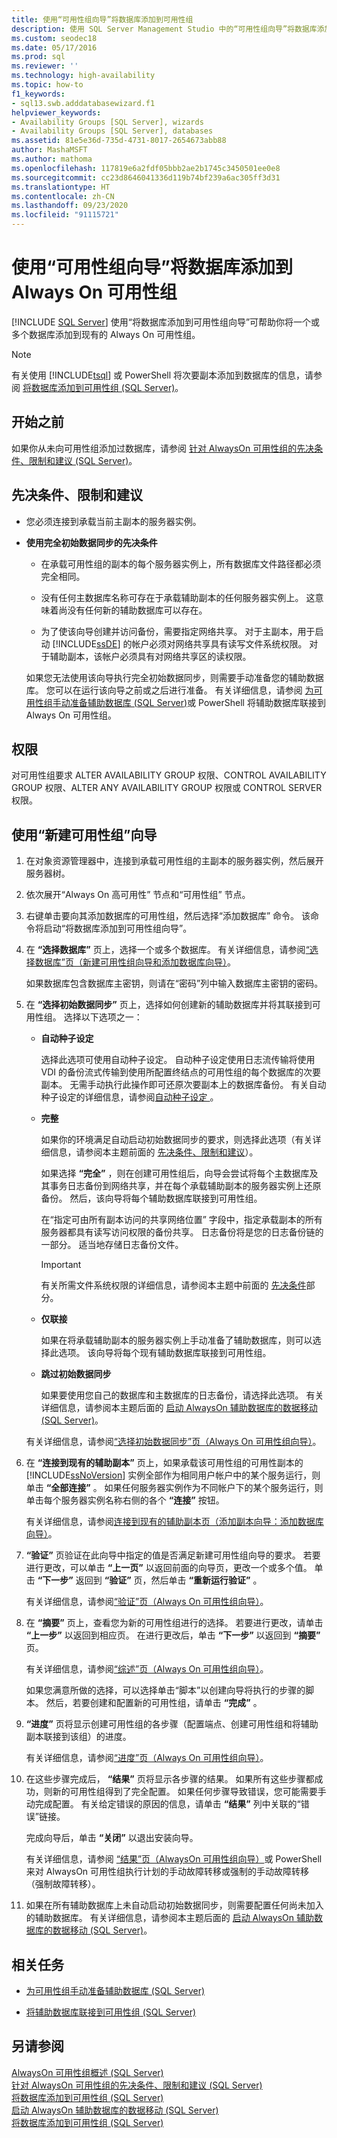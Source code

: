 ```yaml
---
title: 使用“可用性组向导”将数据库添加到可用性组
description: 使用 SQL Server Management Studio 中的“可用性组向导”将数据库添加到 Always On 可用性组。
ms.custom: seodec18
ms.date: 05/17/2016
ms.prod: sql
ms.reviewer: ''
ms.technology: high-availability
ms.topic: how-to
f1_keywords:
- sql13.swb.adddatabasewizard.f1
helpviewer_keywords:
- Availability Groups [SQL Server], wizards
- Availability Groups [SQL Server], databases
ms.assetid: 81e5e36d-735d-4731-8017-2654673abb88
author: MashaMSFT
ms.author: mathoma
ms.openlocfilehash: 117819e6a2fdf05bbb2ae2b1745c3450501ee0e8
ms.sourcegitcommit: cc23d8646041336d119b74bf239a6ac305ff3d31
ms.translationtype: HT
ms.contentlocale: zh-CN
ms.lasthandoff: 09/23/2020
ms.locfileid: "91115721"
---
```

# <a name="add-a-database-to-an-always-on-availability-group-with-the-availability-group-wizard"></a>使用“可用性组向导”将数据库添加到 Always On 可用性组
[!INCLUDE [SQL Server](../../../includes/applies-to-version/sqlserver.md)]
  使用“将数据库添加到可用性组向导”可帮助你将一个或多个数据库添加到现有的 Always On 可用性组。  
  
> [!NOTE]  
>  有关使用 [!INCLUDE[tsql](../../../includes/tsql-md.md)] 或 PowerShell 将次要副本添加到数据库的信息，请参阅 [将数据库添加到可用性组 (SQL Server)](../../../database-engine/availability-groups/windows/availability-group-add-a-database.md)。  
  

  
##  <a name="before-you-begin"></a><a name="BeforeYouBegin"></a> 开始之前  
 如果你从未向可用性组添加过数据库，请参阅 [针对 AlwaysOn 可用性组的先决条件、限制和建议 (SQL Server)](../../../database-engine/availability-groups/windows/prereqs-restrictions-recommendations-always-on-availability.md)。  
  
##  <a name="prerequisites-restrictions-and-recommendations"></a><a name="Prerequisites"></a> 先决条件、限制和建议  
  
-   您必须连接到承载当前主副本的服务器实例。  
  
-   **使用完全初始数据同步的先决条件**  
  
    -   在承载可用性组的副本的每个服务器实例上，所有数据库文件路径都必须完全相同。  
  
    -   没有任何主数据库名称可存在于承载辅助副本的任何服务器实例上。 这意味着尚没有任何新的辅助数据库可以存在。  
  
    -   为了使该向导创建并访问备份，需要指定网络共享。 对于主副本，用于启动 [!INCLUDE[ssDE](../../../includes/ssde-md.md)] 的帐户必须对网络共享具有读写文件系统权限。 对于辅助副本，该帐户必须具有对网络共享区的读权限。  
  
     如果您无法使用该向导执行完全初始数据同步，则需要手动准备您的辅助数据库。 您可以在运行该向导之前或之后进行准备。 有关详细信息，请参阅 [为可用性组手动准备辅助数据库 (SQL Server)](../../../database-engine/availability-groups/windows/manually-prepare-a-secondary-database-for-an-availability-group-sql-server.md)或 PowerShell 将辅助数据库联接到 Always On 可用性组。  
  
  
##  <a name="permissions"></a><a name="Permissions"></a> 权限  
 对可用性组要求 ALTER AVAILABILITY GROUP 权限、CONTROL AVAILABILITY GROUP 权限、ALTER ANY AVAILABILITY GROUP 权限或 CONTROL SERVER 权限。  
  
##  <a name="use-the-new-availability-group-wizard"></a>使用“新建可用性组”向导
  
1.  在对象资源管理器中，连接到承载可用性组的主副本的服务器实例，然后展开服务器树。  
  
2.  依次展开“Always On 高可用性”  节点和“可用性组”  节点。  
  
3.  右键单击要向其添加数据库的可用性组，然后选择“添加数据库”  命令。 该命令将启动“将数据库添加到可用性组向导”。  
  
4.  在 **“选择数据库”** 页上，选择一个或多个数据库。 有关详细信息，请参阅[“选择数据库”页（新建可用性组向导和添加数据库向导）](../../../database-engine/availability-groups/windows/select-databases-page-new-availability-group-wizard-and-add-database-wizard.md)。  
  
     如果数据库包含数据库主密钥，则请在“密码”列中输入数据库主密钥的密码。   
  
5.  在 **“选择初始数据同步”** 页上，选择如何创建新的辅助数据库并将其联接到可用性组。 选择以下选项之一：  

    - **自动种子设定**
      
      选择此选项可使用自动种子设定。 自动种子设定使用日志流传输将使用 VDI 的备份流式传输到使用所配置终结点的可用性组的每个数据库的次要副本。 无需手动执行此操作即可还原次要副本上的数据库备份。 有关自动种子设定的详细信息，请参阅[自动种子设定 ](automatic-seeding-secondary-replicas.md)。
  
    -   **完整**  
  
         如果你的环境满足自动启动初始数据同步的要求，则选择此选项（有关详细信息，请参阅本主题前面的 [先决条件、限制和建议](#Prerequisites)）。  
  
         如果选择 **“完全”** ，则在创建可用性组后，向导会尝试将每个主数据库及其事务日志备份到网络共享，并在每个承载辅助副本的服务器实例上还原备份。 然后，该向导将每个辅助数据库联接到可用性组。  
  
         在“指定可由所有副本访问的共享网络位置”  字段中，指定承载副本的所有服务器都具有读写访问权限的备份共享。 日志备份将是您的日志备份链的一部分。 适当地存储日志备份文件。  
  
        > [!IMPORTANT]  
        >  有关所需文件系统权限的详细信息，请参阅本主题中前面的 [先决条件](#Prerequisites)部分。  
  
    -   **仅联接**  
  
         如果在将承载辅助副本的服务器实例上手动准备了辅助数据库，则可以选择此选项。 该向导将每个现有辅助数据库联接到可用性组。  
  
    -   **跳过初始数据同步**  
  
         如果要使用您自己的数据库和主数据库的日志备份，请选择此选项。 有关详细信息，请参阅本主题后面的 [启动 AlwaysOn 辅助数据库的数据移动 (SQL Server)](../../../database-engine/availability-groups/windows/start-data-movement-on-an-always-on-secondary-database-sql-server.md)。  
  
     有关详细信息，请参阅[“选择初始数据同步”页（Always On 可用性组向导）](../../../database-engine/availability-groups/windows/select-initial-data-synchronization-page-always-on-availability-group-wizards.md)。  
  
6.  在 **“连接到现有的辅助副本”** 页上，如果承载该可用性组的可用性副本的 [!INCLUDE[ssNoVersion](../../../includes/ssnoversion-md.md)] 实例全部作为相同用户帐户中的某个服务运行，则单击 **“全部连接”** 。 如果任何服务器实例作为不同帐户下的某个服务运行，则单击每个服务器实例名称右侧的各个 **“连接”** 按钮。  
  
     有关详细信息，请参阅[连接到现有的辅助副本页（添加副本向导：添加数据库向导）](../../../database-engine/availability-groups/windows/connect-to-existing-secondary-replicas-page.md)。  
  
7.  **“验证”** 页验证在此向导中指定的值是否满足新建可用性组向导的要求。 若要进行更改，可以单击 **“上一页”** 以返回前面的向导页，更改一个或多个值。 单击 **“下一步”** 返回到 **“验证”** 页，然后单击 **“重新运行验证”** 。  
  
     有关详细信息，请参阅[“验证”页（Always On 可用性组向导）](../../../database-engine/availability-groups/windows/validation-page-always-on-availability-group-wizards.md)。  
  
8.  在 **“摘要”** 页上，查看您为新的可用性组进行的选择。 若要进行更改，请单击 **“上一步”** 以返回到相应页。 在进行更改后，单击 **“下一步”** 以返回到 **“摘要”** 页。  
  
     有关详细信息，请参阅[“综述”页（Always On 可用性组向导）](../../../database-engine/availability-groups/windows/summary-page-always-on-availability-group-wizards.md)。  
  
     如果您满意所做的选择，可以选择单击“脚本”以创建向导将执行的步骤的脚本。 然后，若要创建和配置新的可用性组，请单击 **“完成”** 。  
  
9. **“进度”** 页将显示创建可用性组的各步骤（配置端点、创建可用性组和将辅助副本联接到该组）的进度。  
  
     有关详细信息，请参阅[“进度”页（Always On 可用性组向导）](../../../database-engine/availability-groups/windows/progress-page-always-on-availability-group-wizards.md)。  
  
10. 在这些步骤完成后， **“结果”** 页将显示各步骤的结果。 如果所有这些步骤都成功，则新的可用性组得到了完全配置。 如果任何步骤导致错误，您可能需要手动完成配置。 有关给定错误的原因的信息，请单击 **“结果”** 列中关联的“错误”链接。  
  
     完成向导后，单击 **“关闭”** 以退出安装向导。  
  
     有关详细信息，请参阅 [“结果”页（AlwaysOn 可用性组向导）](../../../database-engine/availability-groups/windows/results-page-always-on-availability-group-wizards.md)或 PowerShell 来对 AlwaysOn 可用性组执行计划的手动故障转移或强制的手动故障转移（强制故障转移）。  
  
11. 如果在所有辅助数据库上未自动启动初始数据同步，则需要配置任何尚未加入的辅助数据库。 有关详细信息，请参阅本主题后面的 [启动 AlwaysOn 辅助数据库的数据移动 (SQL Server)](../../../database-engine/availability-groups/windows/start-data-movement-on-an-always-on-secondary-database-sql-server.md)。  
  
##  <a name="related-tasks"></a><a name="RelatedTasks"></a> 相关任务  
  
-   [为可用性组手动准备辅助数据库 (SQL Server)](../../../database-engine/availability-groups/windows/manually-prepare-a-secondary-database-for-an-availability-group-sql-server.md)  
  
-   [将辅助数据库联接到可用性组 (SQL Server)](../../../database-engine/availability-groups/windows/join-a-secondary-database-to-an-availability-group-sql-server.md)  
  
## <a name="see-also"></a>另请参阅  
 [AlwaysOn 可用性组概述 (SQL Server)](../../../database-engine/availability-groups/windows/overview-of-always-on-availability-groups-sql-server.md)   
 [针对 AlwaysOn 可用性组的先决条件、限制和建议 (SQL Server)](../../../database-engine/availability-groups/windows/prereqs-restrictions-recommendations-always-on-availability.md)   
 [将数据库添加到可用性组 (SQL Server)](../../../database-engine/availability-groups/windows/availability-group-add-a-database.md)   
 [启动 AlwaysOn 辅助数据库的数据移动 (SQL Server)](../../../database-engine/availability-groups/windows/start-data-movement-on-an-always-on-secondary-database-sql-server.md)   
 [将数据库添加到可用性组 (SQL Server)](../../../database-engine/availability-groups/windows/availability-group-add-a-database.md)  
  
  
